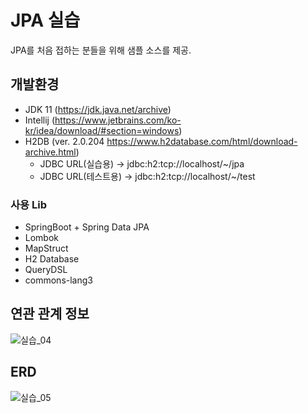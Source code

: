 # JPA 실습
JPA를 처음 접하는 분들을 위해 샘플 소스를 제공.

## 개발환경
+ JDK 11 (<https://jdk.java.net/archive>)
+ Intellij (<https://www.jetbrains.com/ko-kr/idea/download/#section=windows>)
+ H2DB (ver. 2.0.204 <https://www.h2database.com/html/download-archive.html>)
  + JDBC URL(실습용) -> jdbc:h2:tcp://localhost/~/jpa
  + JDBC URL(테스트용) -> jdbc:h2:tcp://localhost/~/test
### 사용 Lib
- SpringBoot + Spring Data JPA
- Lombok
- MapStruct
- H2 Database
- QueryDSL
- commons-lang3

## 연관 관계 정보
![실습_04](https://user-images.githubusercontent.com/24489605/235556061-9844ff31-023e-4782-b5fa-db1a2cb5511a.JPG)

## ERD
![실습_05](https://user-images.githubusercontent.com/24489605/235556075-f3993bca-094e-4694-bfc5-2cea042af7c6.JPG)
